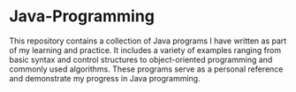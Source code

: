 # Java-Programming
This repository contains a collection of Java programs I have written as part of my learning and practice. It includes a variety of examples ranging from basic syntax and control structures to object-oriented programming and commonly used algorithms. These programs serve as a personal reference and demonstrate my progress in Java programming.
